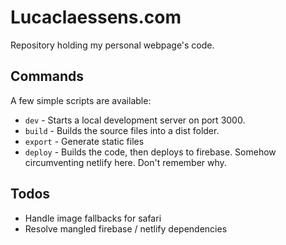 Lucaclaessens.com
======
Repository holding my personal webpage's code.

Commands
-----
A few simple scripts are available:

* `dev` - Starts a local development server on port 3000.
* `build` - Builds the source files into a dist folder.
* `export` - Generate static files
* `deploy` - Builds the code, then deploys to firebase. Somehow circumventing netlify here. Don't remember why.

Todos
-----

* Handle image fallbacks for safari
* Resolve mangled firebase / netlify  dependencies
